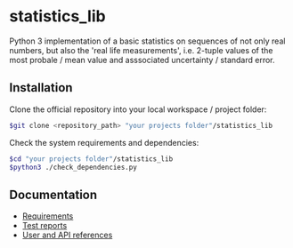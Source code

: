 # statistics_lib

Python 3 implementation of a basic statistics on sequences of not only real numbers, but also the 'real life measurements', i.e. 2-tuple values of the most probale / mean value and asssociated uncertainty / standard error.

## Installation

Clone the official repository into your local workspace / project folder:

```bash
$git clone <repository_path> "your projects folder"/statistics_lib
```

Check the system requirements and dependencies:

```bash
$cd "your projects folder"/statistics_lib
$python3 ./check_dependencies.py
```

## Documentation

* [Requirements](./Documents/Requirements/index.md)
* [Test reports](./Documents/Tests/index.md)
* [User and API references](./Documents/References/index.md)
